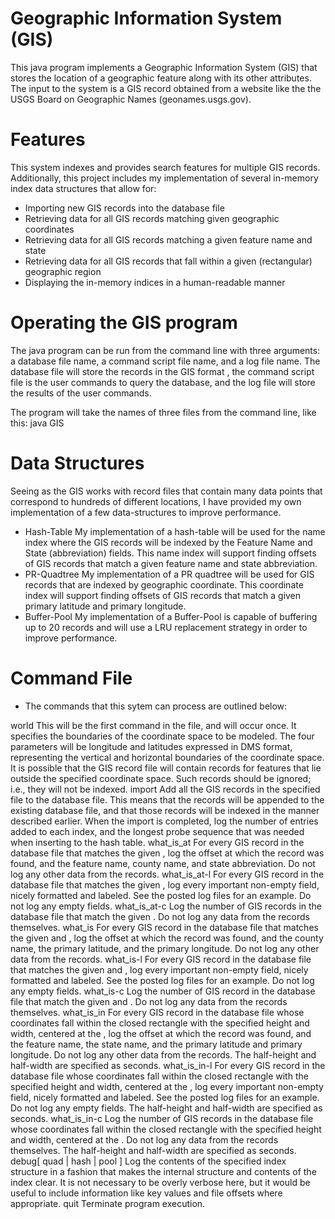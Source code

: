 # Geographic Information System (GIS)

This java program implements a Geographic Information System (GIS)
that stores the location of a geographic feature along with its other attributes.  The input to the system is a GIS record obtained from a 
website like the the USGS Board on Geographic Names (geonames.usgs.gov).

# Features
This system indexes and provides search features for multiple GIS
records. Additionally, this project includes my implementation of several 
in-memory index data structures that allow for:
* Importing new GIS records into the database file
* Retrieving data for all GIS records matching given geographic coordinates
* Retrieving data for all GIS records matching a given feature name and state
* Retrieving data for all GIS records that fall within a given (rectangular) geographic region
* Displaying the in-memory indices in a human-readable manner

# Operating the GIS program

The java program can be run from the command line with three arguments: a database file name, a command script file name, and a log file name.  The database file will store the records in the GIS format , the command script file is the user commands to query the database, and the log file will store the results of the user commands.

The program will take the names of three files from the command line, like this: 
java GIS <database file name> <command script file name> <log file name>


# Data Structures

Seeing as the GIS works with record files that contain many data points that correspond to hundreds of different locations, I have provided my own implementation of a few data-structures to improve performance.

* Hash-Table
My implementation of a hash-table will be used for the name index where 
the GIS records will be indexed by the Feature Name and State (abbreviation) fields. This name index will support finding offsets of GIS records that match a given feature name and state abbreviation.* PR-QuadtreeMy implementation of a PR quadtree will be used for GIS records that are indexed by geographic coordinate. This coordinate index will support finding offsets of GIS records that match a given primary latitude and primary longitude.
* Buffer-Pool
My implementation of a Buffer-Pool is capable of buffering up to 20 records and will use a LRU replacement strategy in order to improve performance.

# Command File

* The commands that this sytem can process are outlined below:

world<tab><westLong><tab><eastLong><tab><southLat><tab><northLat>This will be the first command in the file, and will occur once. It specifies the boundaries of the coordinate space to be modeled. The four parameters will be longitude and latitudes expressed in DMS format, representing the vertical and horizontal boundaries of the coordinate space.It is possible that the GIS record file will contain records for features that lie outside the specified coordinate space. Such records should be ignored; i.e., they will not be indexed.import<tab><GIS record file>Add all the GIS records in the specified file to the database file. This means that the records will be appended to the existing database file, and that those records will be indexed in the manner described earlier. When the import is completed, log the number of entries added to each index, and the longest probe sequence that was needed when inserting to the hash table.what_is_at<tab><geographic coordinate>For every GIS record in the database file that matches the given <geographic coordinate>, log the offset at which the record was found, and the feature name, county name, and state abbreviation. Do not log any other data from the records.what_is_at<tab>-l<tab><geographic coordinate>For every GIS record in the database file that matches the given <geographic coordinate>, log every important non-empty field, nicely formatted and labeled. See the posted log files for an example. Do not log any empty fields.what_is_at<tab>-c<tab><geographic coordinate>Log the number of GIS records in the database file that match the given <geographic coordinate>. Do not log any data from the records themselves.what_is<tab><feature name><tab><state abbreviation>For every GIS record in the database file that matches the given <feature name> and <state abbreviation>, log the offset at which the record was found, and the county name, the primary latitude, and the primary longitude. Do not log any other data from the records.what_is<tab>-l<feature name><tab><state abbreviation>For every GIS record in the database file that matches the given <feature name> and <state abbreviation>, log every important non-empty field, nicely formatted and labeled. See the posted log files for an example. Do not log any empty fields.what_is<tab>-c<feature name><tab><state abbreviation>Log the number of GIS record in the database file that match the given <feature name> and <state abbreviation>. Do not log any data from the records themselves.what_is_in<tab><geographic coordinate><tab><half-height><tab><half-width>For every GIS record in the database file whose coordinates fall within the closed rectangle with the specified height and width, centered at the <geographic coordinate>, log the offset at which the record was found, and the feature name, the state name, and the primary latitude and primary longitude. Do not log any other data from the records. The half-height and half-width are specified as seconds.
what_is_in<tab>-l<tab><geographic coordinate><tab><half-height><tab><half-width>For every GIS record in the database file whose coordinates fall within the closed rectangle with the specified height and width, centered at the <geographic coordinate>, log every important non-empty field, nicely formatted and labeled. See the posted log files for an example. Do not log any empty fields. The half-height and half-width are specified as seconds.what_is_in<tab>-c<tab><geographic coordinate><tab><half-height><tab><half-width>Log the number of GIS records in the database file whose coordinates fall within the closed rectangle with the specified height and width, centered at the <geographic coordinate>. Do not log any data from the records themselves. The half-height and half-width are specified as seconds.debug<tab>[ quad | hash | pool ]Log the contents of the specified index structure in a fashion that makes the internal structure and contents of the index clear. It is not necessary to be overly verbose here, but it would be useful to include information like key values and file offsets where appropriate.quit<tab>Terminate program execution.
